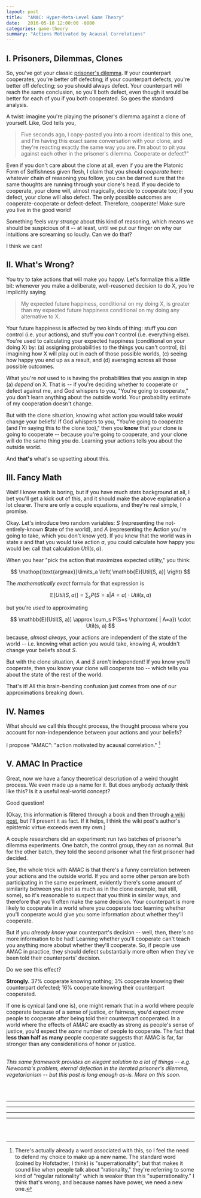 ```yaml
---
layout: post
title:  "AMAC: Hyper-Meta-Level Game Theory"
date:   2016-05-10 12:00:00 -0800
categories: game-theory
summary: "Actions Motivated by Acausal Correlations"
---
```


I. Prisoners, Dilemmas, Clones
------------------------------

So, you've got your classic [prisoner's dilemma][prisoners-dilemma]. If your counterpart cooperates, you're better off defecting; if your counterpart defects, you're better off defecting; so you should always defect. Your counterpart will reach the same conclusion, so you'll both defect, even though it would be better for each of you if you both cooperated. So goes the standard analysis.

A twist: imagine you're playing the prisoner's dilemma against a clone of yourself. Like, God tells you,

> Five seconds ago, I copy-pasted you into a room identical to this one,
> and I'm having this exact same conversation with your clone,
> and they're reacting exactly the same way you are.
> I'm about to pit you against each other in the prisoner's dilemma.
> Cooperate or defect?"

Even if you don't care about the clone at all, even if you are the Platonic Form of Selfishness given flesh, I claim that you should *cooperate* here: whatever chain of reasoning you follow, you can be darned sure that the same thoughts are running through your clone's head. If you decide to cooperate, your clone will, almost magically, decide to cooperate too; if you defect, your clone will also defect. The only possible outcomes are cooperate-cooperate or defect-defect. Therefore, cooperate! Make sure you live in the good world!

Something feels *very strange* about this kind of reasoning, which means we should be suspicious of it -- at least, until we put our finger on why our intuitions are screaming so loudly. Can we do that?

I think we can!


II. What's Wrong?
-----------------

You try to take actions that will make you happy. Let's formalize this a little bit: whenever you make a deliberate, well-reasoned decision to do X, you're implicitly saying

> My expected future happiness, conditional on my doing X,
> is greater than my expected future happiness conditional on my doing any alternative to X.

Your future happiness is affected by two kinds of thing: stuff you *can* control (i.e. your actions), and stuff you *can't* control (i.e. everything else). You're used to calculating your expected happiness (conditional on your doing X) by: (a) assigning probabilities to the things you can't control, (b) imagining how X will play out in each of those possible worlds, (c) seeing how happy you end up as a result, and (d) averaging across all those possible outcomes.

What you're *not* used to is having the probabilities that you assign in step (a) *depend* on X. That is -- if you're deciding whether to cooperate or defect against me, and God whispers to you, "You're going to cooperate," you don't learn anything about the outside world. Your probability estimate of my cooperation doesn't change.

But with the clone situation, knowing what action you would take *would* change your beliefs! If God whispers to you, "You're going to cooperate (and I'm saying this to the clone too)," then you **know** that your clone is going to cooperate -- because you're going to cooperate, and your clone will do the same thing you do. Learning your actions tells you about the outside world.

And **that's** what's so upsetting about this.



III. Fancy Math
---------------

Wait! I know math is boring, but if you have much stats background at all, I bet you'll get a kick out of this, and it should make the above explanation a lot clearer. There are only a couple equations, and they're real simple, I promise.

Okay. Let's introduce two random variables: $S$ (representing the not-entirely-known **S**tate of the world), and $A$ (representing the **A**ction you're going to take, which you don't know yet). If you knew that the world was in state $s$ and that you would take action $a$, you could calculate how happy you would be: call that calculation $Util(s, a)$.

When you hear "pick the action that maximizes expected utility," you think:

$$ \mathop{\text{argmax}}\limits_a \left( \mathbb{E}[Util(S, a)] \right) $$

The *mathematically exact* formula for that expression is

$$ \mathbb{E}[Util(S, a)] = \sum_s P(S=s | A=a) \cdot Util(s, a) $$

but you're *used* to approximating

$$ \mathbb{E}[Util(S, a)] \approx \sum_s P(S=s \hphantom{ | A=a}) \cdot Util(s, a) $$

because, *almost always*, your actions are independent of the state of the world -- i.e. knowing what action you would take, knowing $A$, wouldn't change your beliefs about $S$.

But with the clone situation, $A$ and $S$ aren't independent! If you know you'll cooperate, then you know your clone will cooperate too -- which tells you about the state of the rest of the world.

That's it! All this brain-bending confusion just comes from one of our approximations breaking down.




IV. Names
---------

What should we call this thought process, the thought process where you account for non-independence between your actions and your beliefs?

I propose "AMAC": "action motivated by acausal correlation." [^superrationality]



V. AMAC In Practice
-----------------------------

Great, now we have a fancy theoretical description of a weird thought process. We even made up a name for it. But does anybody *actually* think like this? Is it a useful real-world concept?

Good question!

(Okay, this information is filtered through a book and then through [a wiki post][in-practice-src], but I'll present it as fact. If it helps, I think the wiki post's author's epistemic virtue exceeds even my own.)

A couple researchers did an experiment: run two batches of prisoner's dilemma experiments. One batch, the control group, they ran as normal. But for the other batch, they told the second prisoner what the first prisoner had decided.

See, the whole trick with AMAC is that there's a funny correlation between your actions and the outside world. If you and some other person are both participating in the same experiment, evidently there's some amount of similarity between you (not as much as in the clone example, but still, some), so it's reasonable to suspect that you think in similar ways, and therefore that you'll often make the same decision. Your counterpart is more likely to cooperate in a world where you cooperate too: learning whether you'll cooperate would give you some information about whether they'll cooperate.

But if you *already know* your counterpart's decision -- well, then, there's no more information to be had! Learning whether you'll cooperate can't teach you anything more abobut whether they'll cooperate. So, if people use AMAC in practice, they should defect substantially more often when they've been told their counterparts' decision.

Do we see this effect?

**Strongly.** 37% cooperate knowing nothing; 3% cooperate knowing their counterpart defected; 16% cooperate knowing their counterpart cooperated.

If one is cynical (and one is), one might remark that in a world where people cooperate because of a sense of justice, or fairness, you'd expect *more* people to cooperate after being told their counterpart cooperated. In a world where the effects of AMAC are exactly as strong as people's sense of justice, you'd expect the *same* number of people to cooperate. The fact that **less than half as many** people cooperate suggests that AMAC is far, far stronger than any considerations of honor or justice.

<br/>
<i>This same framework provides an elegant solution to a lot of things -- e.g. Newcomb's problem, eternal defection in the iterated prisoner's dilemma, vegetarianism -- but this post is long enough as-is. More on this soon.</i>

<br/><br/>
<hr/><hr/><hr/><hr/>
<br/><br/>


[^superrationality]: There's actually already a word associated with this, so I feel the need to defend my choice to make up a new name. The standard word (coined by Hofstadter, I think) is "superrationality"; but that makes it sound like when people talk about "rationality," they're referring to some kind of "regular rationality" which is weaker than this "superrationality." I think that's wrong, and because names have power, we need a new one.


[prisoners-dilemma]: https://en.wikipedia.org/wiki/Prisoner%27s_dilemma
[in-practice-src]: http://lesswrong.com/lw/dgc/interlude_for_behavioral_economics/
